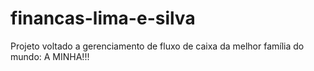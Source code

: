 # financas-lima-e-silva
Projeto voltado a gerenciamento de fluxo de caixa da melhor família do mundo: A MINHA!!!

